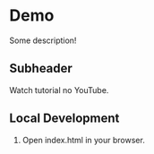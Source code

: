 # Demo

Some description!

## Subheader

Watch tutorial no YouTube.

## Local Development

1. Open index.html in your browser.